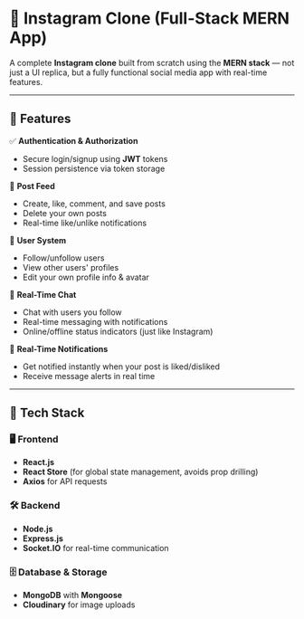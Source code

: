 # 📸 Instagram Clone (Full-Stack MERN App)

A complete **Instagram clone** built from scratch using the **MERN stack** — not just a UI replica, but a fully functional social media app with real-time features.

---

## 🚀 Features

✅ **Authentication & Authorization**
- Secure login/signup using **JWT** tokens
- Session persistence via token storage

📸 **Post Feed**
- Create, like, comment, and save posts
- Delete your own posts
- Real-time like/unlike notifications

👤 **User System**
- Follow/unfollow users
- View other users' profiles
- Edit your own profile info & avatar

💬 **Real-Time Chat**
- Chat with users you follow
- Real-time messaging with notifications
- Online/offline status indicators (just like Instagram)

🔔 **Real-Time Notifications**
- Get notified instantly when your post is liked/disliked
- Receive message alerts in real time

---

## 🧪 Tech Stack

### 🖥️ Frontend
- **React.js**
- **React Store** (for global state management, avoids prop drilling)
- **Axios** for API requests

### 🛠️ Backend
- **Node.js**
- **Express.js**
- **Socket.IO** for real-time communication

### 🗄️ Database & Storage
- **MongoDB** with **Mongoose**
- **Cloudinary** for image uploads

